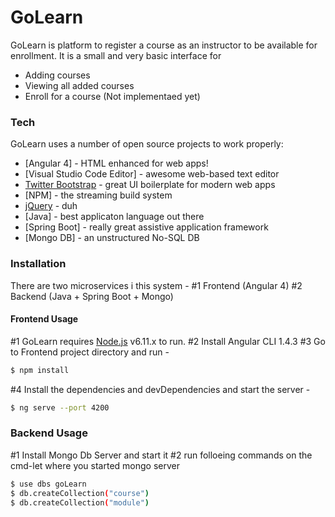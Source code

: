 # GoLearn

GoLearn is platform to register a course as an instructor to be available for enrollment. It is a small and very basic interface for 
  - Adding courses
  - Viewing all added courses
  - Enroll for a course (Not implementaed yet)
  
### Tech

GoLearn uses a number of open source projects to work properly:

* [Angular 4] - HTML enhanced for web apps!
* [Visual Studio Code Editor] - awesome web-based text editor
* [Twitter Bootstrap] - great UI boilerplate for modern web apps
* [NPM] - the streaming build system
* [jQuery] - duh
* [Java] - best applicaton language out there
* [Spring Boot] - really great assistive application framework
* [Mongo DB] - an unstructured No-SQL DB

### Installation
There are two microservices i this system -
#1 Frontend (Angular 4)
#2 Backend (Java + Spring Boot + Mongo)

#### Frontend Usage
#1 GoLearn requires [Node.js](https://nodejs.org/) v6.11.x to run.
#2 Install Angular CLI 1.4.3
#3 Go to Frontend project directory and run -
```sh
$ npm install
```
#4 Install the dependencies and devDependencies and start the server -
```sh
$ ng serve --port 4200
```

### Backend Usage
#1 Install Mongo Db Server and start it
#2 run folloeing commands on the cmd-let where you started mongo server
```sh
$ use dbs goLearn
$ db.createCollection("course")
$ db.createCollection("module")
```
[//]: # (These are reference links used in the body of this note and get stripped out when the markdown processor does its job. There is no need to format nicely because it shouldn't be seen. Thanks SO - http://stackoverflow.com/questions/4823468/store-comments-in-markdown-syntax)


   [node.js]: <http://nodejs.org>
   [Twitter Bootstrap]: <http://twitter.github.com/bootstrap/>
   [jQuery]: <http://jquery.com>
   [AngularJS]: <http://angularjs.org>
